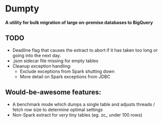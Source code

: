 # Dumpty
**A utility for bulk migration of large on-premise databases to BigQuery** 

## TODO
- Deadline flag that causes the extract to abort if it has taken too long or going into the next day.
- .json sidecar file missing for empty tables
- Cleanup exception handling:
  - Exclude exceptions from Spark shutting down
  - More detail on Spark exceptions from JDBC 
 
## Would-be-awesome features:
- A benchmark mode which dumps a single table and adjusts threads / fetch row size to determine optimal settings
- Non-Spark extract for *very* tiny tables (eg. zc_ under 100 rows)
